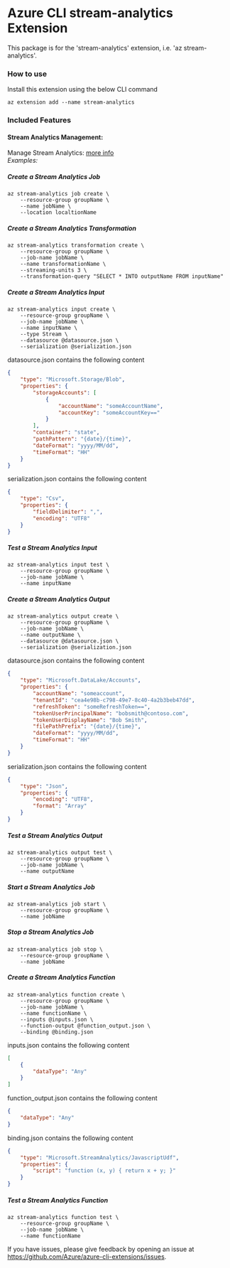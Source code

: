 # Azure CLI stream-analytics Extension #
This package is for the 'stream-analytics' extension, i.e. 'az stream-analytics'.

### How to use ###
Install this extension using the below CLI command
```
az extension add --name stream-analytics
```

### Included Features
#### Stream Analytics Management:
Manage Stream Analytics: [more info](https://learn.microsoft.com/azure/stream-analytics/)\
*Examples:*

##### Create a Stream Analytics Job

```
az stream-analytics job create \
    --resource-group groupName \
    --name jobName \
    --location localtionName
```

##### Create a Stream Analytics Transformation
```
az stream-analytics transformation create \
    --resource-group groupName \
    --job-name jobName \
    --name transformationName \
    --streaming-units 3 \
    --transformation-query "SELECT * INTO outputName FROM inputName"
```

##### Create a Stream Analytics Input
```
az stream-analytics input create \
    --resource-group groupName \
    --job-name jobName \
    --name inputName \
    --type Stream \
    --datasource @datasource.json \
    --serialization @serialization.json
```
datasource.json contains the following content
```json
{
    "type": "Microsoft.Storage/Blob",
    "properties": {
        "storageAccounts": [
            {
                "accountName": "someAccountName",
                "accountKey": "someAccountKey=="
            }
        ],
        "container": "state",
        "pathPattern": "{date}/{time}",
        "dateFormat": "yyyy/MM/dd",
        "timeFormat": "HH"
    }
}
```
serialization.json contains the following content
```json
{
    "type": "Csv",
    "properties": {
        "fieldDelimiter": ",",
        "encoding": "UTF8"
    }
}
```

##### Test a Stream Analytics Input
```
az stream-analytics input test \
    --resource-group groupName \
    --job-name jobName \
    --name inputName
```

##### Create a Stream Analytics Output
```
az stream-analytics output create \
    --resource-group groupName \
    --job-name jobName \
    --name outputName \
    --datasource @datasource.json \
    --serialization @serialization.json
```
datasource.json contains the following content
```json
{
    "type": "Microsoft.DataLake/Accounts",
    "properties": {
        "accountName": "someaccount",
        "tenantId": "cea4e98b-c798-49e7-8c40-4a2b3beb47dd",
        "refreshToken": "someRefreshToken==",
        "tokenUserPrincipalName": "bobsmith@contoso.com",
        "tokenUserDisplayName": "Bob Smith",
        "filePathPrefix": "{date}/{time}",
        "dateFormat": "yyyy/MM/dd",
        "timeFormat": "HH"
    }
}
```
serialization.json contains the following content
```json
{
    "type": "Json",
    "properties": {
        "encoding": "UTF8",
        "format": "Array"
    }
}
```

##### Test a Stream Analytics Output
```
az stream-analytics output test \
    --resource-group groupName \
    --job-name jobName \
    --name outputName
```

##### Start a Stream Analytics Job
```
az stream-analytics job start \
    --resource-group groupName \
    --name jobName
```

##### Stop a Stream Analytics Job
```
az stream-analytics job stop \
    --resource-group groupName \
    --name jobName
```

##### Create a Stream Analytics Function
```
az stream-analytics function create \
    --resource-group groupName \
    --job-name jobName \
    --name functionName \
    --inputs @inputs.json \
    --function-output @function_output.json \
    --binding @binding.json
```
inputs.json contains the following content
```json
[
    {
        "dataType": "Any"
    }
]
```
function_output.json contains the following content
```json
{
    "dataType": "Any"
}
```
binding.json contains the following content
```json
{
    "type": "Microsoft.StreamAnalytics/JavascriptUdf",
    "properties": {
        "script": "function (x, y) { return x + y; }"
    }
}
```

##### Test a Stream Analytics Function
```
az stream-analytics function test \
    --resource-group groupName \
    --job-name jobName \
    --name functionName
```

If you have issues, please give feedback by opening an issue at https://github.com/Azure/azure-cli-extensions/issues.

